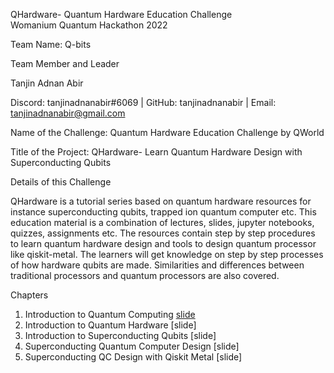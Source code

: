 QHardware- Quantum Hardware Education Challenge  
Womanium Quantum Hackathon 2022  

Team Name: Q-bits  

Team Member and Leader  

Tanjin Adnan Abir  

Discord: tanjinadnanabir#6069 | GitHub: tanjinadnanabir | Email: tanjinadnanabir@gmail.com  

Name of the Challenge: Quantum Hardware Education Challenge by QWorld  

Title of the Project: QHardware- Learn Quantum Hardware Design with Superconducting Qubits  

Details of this Challenge  

QHardware is a tutorial series based on quantum hardware resources for instance superconducting qubits, trapped ion quantum computer etc. This education material is a combination of lectures, slides, jupyter notebooks, quizzes, assignments etc. The resources contain step by step procedures to learn quantum hardware design and tools to design quantum processor like qiskit-metal. The learners will get knowledge on step by step processes of how hardware qubits are made. Similarities and differences between traditional processors and quantum processors are also covered.  

Chapters  

1. Introduction to Quantum Computing  [slide](https://github.com/tanjinadnanabir/QHardware-QWorld-Quantum-Hardware-Education-Challenge/blob/main/Lecture%20Slides/CH-1%20Basics%20of%20Quantum%20Computing.pptx)  
2. Introduction to Quantum Hardware  [slide]
3. Introduction to Superconducting Qubits  [slide]
4. Superconducting Quantum Computer Design  [slide]
5. Superconducting QC Design with Qiskit Metal  [slide]
